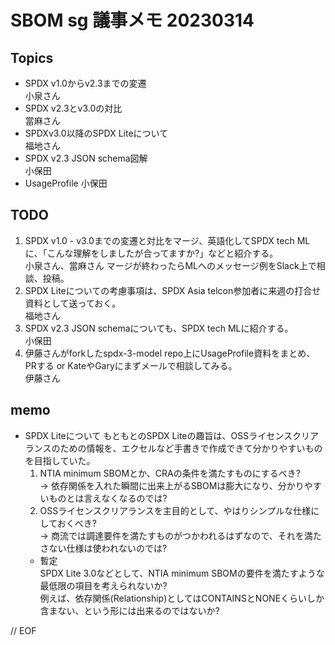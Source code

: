 # SBOM sg 議事メモ 20230314  

## Topics  

- SPDX v1.0からv2.3までの変遷  
  小泉さん  
- SPDX v2.3とv3.0の対比  
  當麻さん  
- SPDXv3.0以降のSPDX Liteについて  
  福地さん  
- SPDX v2.3 JSON schema図解  
  小保田  
- UsageProfile 
  小保田  

## TODO  

1. SPDX v1.0 - v3.0までの変遷と対比をマージ、英語化してSPDX tech MLに、「こんな理解をしましたが合ってますか?」などと紹介する。  
   小泉さん、當麻さん マージが終わったらMLへのメッセージ例をSlack上で相談、投稿。  
2. SPDX Liteについての考慮事項は、SPDX Asia telcon参加者に来週の打合せ資料として送っておく。  
   福地さん
3. SPDX v2.3 JSON schemaについても、SPDX tech MLに紹介する。  
   小保田
4. 伊藤さんがforkしたspdx-3-model repo上にUsageProfile資料をまとめ、PRする or KateやGaryにまずメールで相談してみる。  
   伊藤さん  

## memo  

- SPDX Liteについて
  もともとのSPDX Liteの趣旨は、OSSライセンスクリアランスのための情報を、エクセルなど手書きで作成できて分かりやすいものを目指していた。  
  1. NTIA minimum SBOMとか、CRAの条件を満たすものにするべき?  
     → 依存関係を入れた瞬間に出来上がるSBOMは膨大になり、分かりやすいものとは言えなくなるのでは?
  2. OSSライセンスクリアランスを主目的として、やはりシンプルな仕様にしておくべき?  
     → 商流では調達要件を満たすものがつかわれるはずなので、それを満たさない仕様は使われないのでは?
  - 暫定  
    SPDX Lite 3.0などとして、NTIA minimum SBOMの要件を満たすような最低限の項目を考えられないか?  
    例えば、依存関係(Relationship)としてはCONTAINSとNONEくらいしか含まない、という形には出来るのではないか?

// EOF
